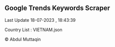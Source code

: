 

## Google Trends Keywords Scraper 
 
Last Update 18-07-2023 , 18:43:39

Country List :
VIETNAM.json



© Abdul Muttaqin 
